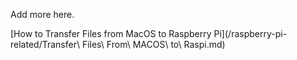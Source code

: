 Add more here.

[How to Transfer Files from MacOS to Raspberry Pi](/raspberry-pi-related/Transfer\ Files\ From\ MACOS\ to\ Raspi.md)
